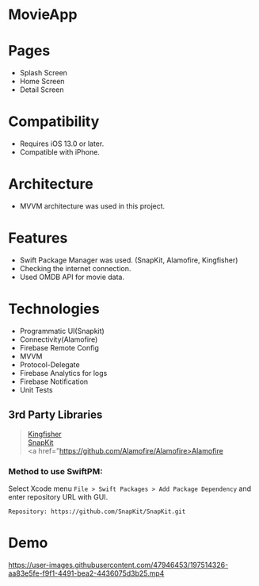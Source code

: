 # MovieApp

# Pages
- Splash Screen
- Home Screen
- Detail Screen

# Compatibility
- Requires iOS 13.0 or later. 
- Compatible with iPhone.

# Architecture
- MVVM architecture was used in this project.

# Features
- Swift Package Manager was used. (SnapKit, Alamofire, Kingfisher)
- Checking the internet connection.
- Used OMDB API for movie data.

# Technologies
- Programmatic UI(Snapkit)
- Connectivity(Alamofire)
- Firebase Remote Config
- MVVM
- Protocol-Delegate
- Firebase Analytics for logs
- Firebase Notification
- Unit Tests

## 3rd Party Libraries
> <a href="https://github.com/onevcat/Kingfisher">Kingfisher</a>\
> <a href="https://github.com/SnapKit/SnapKit">SnapKit</a>\
> <a href="https://github.com/Alamofire/Alamofire>Alamofire</a>

### Method to use SwiftPM:
Select Xcode menu `File > Swift Packages > Add Package Dependency` and enter repository URL with GUI.  
```
Repository: https://github.com/SnapKit/SnapKit.git
```
# Demo

https://user-images.githubusercontent.com/47946453/197514326-aa83e5fe-f9f1-4491-bea2-4436075d3b25.mp4



